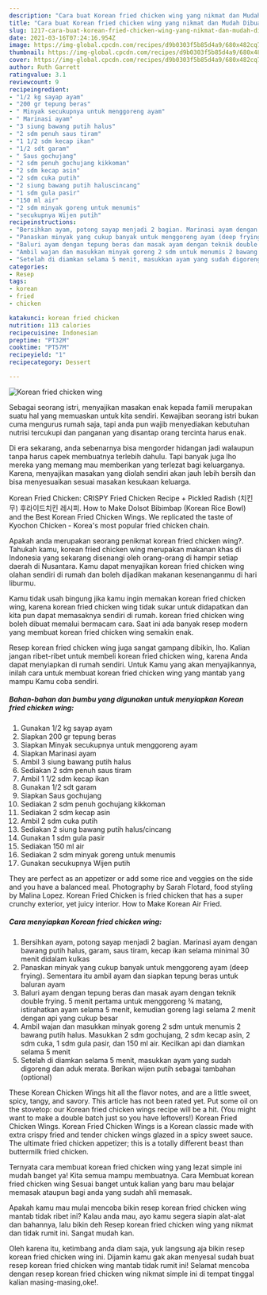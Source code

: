 ```yaml
---
description: "Cara buat Korean fried chicken wing yang nikmat dan Mudah Dibuat"
title: "Cara buat Korean fried chicken wing yang nikmat dan Mudah Dibuat"
slug: 1217-cara-buat-korean-fried-chicken-wing-yang-nikmat-dan-mudah-dibuat
date: 2021-03-16T07:24:16.954Z
image: https://img-global.cpcdn.com/recipes/d9b0303f5b85d4a9/680x482cq70/korean-fried-chicken-wing-foto-resep-utama.jpg
thumbnail: https://img-global.cpcdn.com/recipes/d9b0303f5b85d4a9/680x482cq70/korean-fried-chicken-wing-foto-resep-utama.jpg
cover: https://img-global.cpcdn.com/recipes/d9b0303f5b85d4a9/680x482cq70/korean-fried-chicken-wing-foto-resep-utama.jpg
author: Ruth Garrett
ratingvalue: 3.1
reviewcount: 9
recipeingredient:
- "1/2 kg sayap ayam"
- "200 gr tepung beras"
- " Minyak secukupnya untuk menggoreng ayam"
- " Marinasi ayam"
- "3 siung bawang putih halus"
- "2 sdm penuh saus tiram"
- "1 1/2 sdm kecap ikan"
- "1/2 sdt garam"
- " Saus gochujang"
- "2 sdm penuh gochujang kikkoman"
- "2 sdm kecap asin"
- "2 sdm cuka putih"
- "2 siung bawang putih haluscincang"
- "1 sdm gula pasir"
- "150 ml air"
- "2 sdm minyak goreng untuk menumis"
- "secukupnya Wijen putih"
recipeinstructions:
- "Bersihkan ayam, potong sayap menjadi 2 bagian. Marinasi ayam dengan bawang putih halus, garam, saus tiram, kecap ikan selama minimal 30 menit didalam kulkas"
- "Panaskan minyak yang cukup banyak untuk menggoreng ayam (deep frying). Sementara itu ambil ayam dan siapkan tepung beras untuk baluran ayam"
- "Baluri ayam dengan tepung beras dan masak ayam dengan teknik double frying. 5 menit pertama untuk menggoreng ¾ matang, istirahatkan ayam selama 5 menit, kemudian goreng lagi selama 2 menit dengan api yang cukup besar"
- "Ambil wajan dan masukkan minyak goreng 2 sdm untuk menumis 2 bawang putih halus. Masukkan 2 sdm gochujang, 2 sdm kecap asin, 2 sdm cuka, 1 sdm gula pasir, dan 150 ml air. Kecilkan api dan diamkan selama 5 menit"
- "Setelah di diamkan selama 5 menit, masukkan ayam yang sudah digoreng dan aduk merata. Berikan wijen putih sebagai tambahan (optional)"
categories:
- Resep
tags:
- korean
- fried
- chicken

katakunci: korean fried chicken 
nutrition: 113 calories
recipecuisine: Indonesian
preptime: "PT32M"
cooktime: "PT57M"
recipeyield: "1"
recipecategory: Dessert

---
```



![Korean fried chicken wing](https://img-global.cpcdn.com/recipes/d9b0303f5b85d4a9/680x482cq70/korean-fried-chicken-wing-foto-resep-utama.jpg)

Sebagai seorang istri, menyajikan masakan enak kepada famili merupakan suatu hal yang memuaskan untuk kita sendiri. Kewajiban seorang istri bukan cuma mengurus rumah saja, tapi anda pun wajib menyediakan kebutuhan nutrisi tercukupi dan panganan yang disantap orang tercinta harus enak.

Di era  sekarang, anda sebenarnya bisa mengorder hidangan jadi walaupun tanpa harus capek membuatnya terlebih dahulu. Tapi banyak juga lho mereka yang memang mau memberikan yang terlezat bagi keluarganya. Karena, menyajikan masakan yang diolah sendiri akan jauh lebih bersih dan bisa menyesuaikan sesuai masakan kesukaan keluarga. 

Korean Fried Chicken: CRISPY Fried Chicken Recipe + Pickled Radish (치킨무) 후라이드치킨 레시피. How to Make Dolsot Bibimbap (Korean Rice Bowl) and the Best Korean Fried Chicken Wings. We replicated the taste of Kyochon Chicken - Korea&#39;s most popular fried chicken chain.

Apakah anda merupakan seorang penikmat korean fried chicken wing?. Tahukah kamu, korean fried chicken wing merupakan makanan khas di Indonesia yang sekarang disenangi oleh orang-orang di hampir setiap daerah di Nusantara. Kamu dapat menyajikan korean fried chicken wing olahan sendiri di rumah dan boleh dijadikan makanan kesenanganmu di hari liburmu.

Kamu tidak usah bingung jika kamu ingin memakan korean fried chicken wing, karena korean fried chicken wing tidak sukar untuk didapatkan dan kita pun dapat memasaknya sendiri di rumah. korean fried chicken wing boleh dibuat memalui bermacam cara. Saat ini ada banyak resep modern yang membuat korean fried chicken wing semakin enak.

Resep korean fried chicken wing juga sangat gampang dibikin, lho. Kalian jangan ribet-ribet untuk membeli korean fried chicken wing, karena Anda dapat menyiapkan di rumah sendiri. Untuk Kamu yang akan menyajikannya, inilah cara untuk membuat korean fried chicken wing yang mantab yang mampu Kamu coba sendiri.

<!--inarticleads1-->

##### Bahan-bahan dan bumbu yang digunakan untuk menyiapkan Korean fried chicken wing:

1. Gunakan 1/2 kg sayap ayam
1. Siapkan 200 gr tepung beras
1. Siapkan  Minyak secukupnya untuk menggoreng ayam
1. Siapkan  Marinasi ayam
1. Ambil 3 siung bawang putih halus
1. Sediakan 2 sdm penuh saus tiram
1. Ambil 1 1/2 sdm kecap ikan
1. Gunakan 1/2 sdt garam
1. Siapkan  Saus gochujang
1. Sediakan 2 sdm penuh gochujang kikkoman
1. Sediakan 2 sdm kecap asin
1. Ambil 2 sdm cuka putih
1. Sediakan 2 siung bawang putih halus/cincang
1. Gunakan 1 sdm gula pasir
1. Sediakan 150 ml air
1. Sediakan 2 sdm minyak goreng untuk menumis
1. Gunakan secukupnya Wijen putih


They are perfect as an appetizer or add some rice and veggies on the side and you have a balanced meal. Photography by Sarah Flotard, food styling by Malina Lopez. Korean Fried Chicken is fried chicken that has a super crunchy exterior, yet juicy interior. How to Make Korean Air Fried. 

<!--inarticleads2-->

##### Cara menyiapkan Korean fried chicken wing:

1. Bersihkan ayam, potong sayap menjadi 2 bagian. Marinasi ayam dengan bawang putih halus, garam, saus tiram, kecap ikan selama minimal 30 menit didalam kulkas
1. Panaskan minyak yang cukup banyak untuk menggoreng ayam (deep frying). Sementara itu ambil ayam dan siapkan tepung beras untuk baluran ayam
1. Baluri ayam dengan tepung beras dan masak ayam dengan teknik double frying. 5 menit pertama untuk menggoreng ¾ matang, istirahatkan ayam selama 5 menit, kemudian goreng lagi selama 2 menit dengan api yang cukup besar
1. Ambil wajan dan masukkan minyak goreng 2 sdm untuk menumis 2 bawang putih halus. Masukkan 2 sdm gochujang, 2 sdm kecap asin, 2 sdm cuka, 1 sdm gula pasir, dan 150 ml air. Kecilkan api dan diamkan selama 5 menit
1. Setelah di diamkan selama 5 menit, masukkan ayam yang sudah digoreng dan aduk merata. Berikan wijen putih sebagai tambahan (optional)


These Korean Chicken Wings hit all the flavor notes, and are a little sweet, spicy, tangy, and savory. This article has not been rated yet. Put some oil on the stovetop: our Korean fried chicken wings recipe will be a hit. (You might want to make a double batch just so you have leftovers!) Korean Fried Chicken Wings. Korean Fried Chicken Wings is a Korean classic made with extra crispy fried and tender chicken wings glazed in a spicy sweet sauce. The ultimate fried chicken appetizer; this is a totally different beast than buttermilk fried chicken. 

Ternyata cara membuat korean fried chicken wing yang lezat simple ini mudah banget ya! Kita semua mampu membuatnya. Cara Membuat korean fried chicken wing Sesuai banget untuk kalian yang baru mau belajar memasak ataupun bagi anda yang sudah ahli memasak.

Apakah kamu mau mulai mencoba bikin resep korean fried chicken wing mantab tidak ribet ini? Kalau anda mau, ayo kamu segera siapin alat-alat dan bahannya, lalu bikin deh Resep korean fried chicken wing yang nikmat dan tidak rumit ini. Sangat mudah kan. 

Oleh karena itu, ketimbang anda diam saja, yuk langsung aja bikin resep korean fried chicken wing ini. Dijamin kamu gak akan menyesal sudah buat resep korean fried chicken wing mantab tidak rumit ini! Selamat mencoba dengan resep korean fried chicken wing nikmat simple ini di tempat tinggal kalian masing-masing,oke!.

